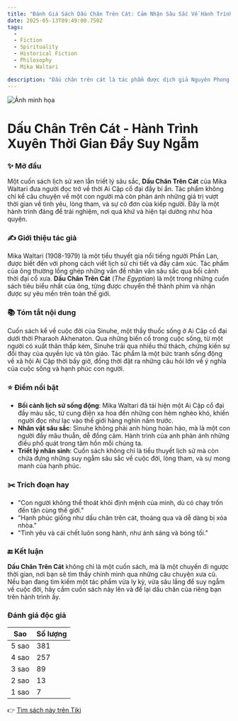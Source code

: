 ```yaml
---
title: "Đánh Giá Sách Dấu Chân Trên Cát: Cảm Nhận Sâu Sắc Về Hành Trình Tâm Hồn"
date: 2025-05-13T09:49:00.750Z
tags:
  - 
  - Fiction
  - Spirituality
  - Historical Fiction
  - Philosophy
  - Mika Waltari

description: "Dấu chân trên cát là tác phẩm được dịch giả Nguyên Phong phóng tác kể về xã hội Ai Cập thế kỷ thứ XIV trước CN, qua lời kể của nhân vật chính - Sinuhe.Ngày nay, người ta biết đến triều đại các vua chúa Ai Cập thời cổ qua sách vở của người Hy Lạp."
---
```


![Ảnh minh họa](https://images-na.ssl-images-amazon.com/images/S/compressed.photo.goodreads.com/books/1631547225i/35960122.jpg) 

 # Dấu Chân Trên Cát - Hành Trình Xuyên Thời Gian Đầy Suy Ngẫm

### ✨ Mở đầu  
Một cuốn sách lịch sử xen lẫn triết lý sâu sắc, **Dấu Chân Trên Cát** của Mika Waltari đưa người đọc trở về thời Ai Cập cổ đại đầy bí ẩn. Tác phẩm không chỉ kể câu chuyện về một con người mà còn phản ánh những giá trị vượt thời gian về tình yêu, lòng tham, và sự cô đơn của kiếp người. Đây là một hành trình đáng để trải nghiệm, nơi quá khứ và hiện tại dường như hòa quyện.

### ✍️ Giới thiệu tác giả  
Mika Waltari (1908-1979) là một tiểu thuyết gia nổi tiếng người Phần Lan, được biết đến với phong cách viết lịch sử chi tiết và đầy cảm xúc. Tác phẩm của ông thường lồng ghép những vấn đề nhân văn sâu sắc qua bối cảnh thời đại cổ xưa. **Dấu Chân Trên Cát** (*The Egyptian*) là một trong những cuốn sách tiêu biểu nhất của ông, từng được chuyển thể thành phim và nhận được sự yêu mến trên toàn thế giới.

### 📚 Tóm tắt nội dung  
Cuốn sách kể về cuộc đời của Sinuhe, một thầy thuốc sống ở Ai Cập cổ đại dưới thời Pharaoh Akhenaton. Qua những biến cố trong cuộc sống, từ một người có xuất thân thấp kém, Sinuhe trải qua nhiều thử thách, chứng kiến sự đổi thay của quyền lực và tôn giáo. Tác phẩm là một bức tranh sống động về xã hội Ai Cập thời bấy giờ, đồng thời đặt ra những câu hỏi lớn về ý nghĩa của cuộc sống và hạnh phúc con người.

### ⭐ Điểm nổi bật  
- **Bối cảnh lịch sử sống động**: Mika Waltari đã tái hiện một Ai Cập cổ đại đầy màu sắc, từ cung điện xa hoa đến những con hẻm nghèo khó, khiến người đọc như lạc vào thế giới hàng nghìn năm trước.  
- **Nhân vật sâu sắc**: Sinuhe không phải anh hùng hoàn hảo, mà là một con người đầy mâu thuẫn, dễ đồng cảm. Hành trình của anh phản ánh những điều phổ quát trong tâm hồn mỗi chúng ta.  
- **Triết lý nhân sinh**: Cuốn sách không chỉ là tiểu thuyết lịch sử mà còn chứa đựng những suy ngẫm sâu sắc về cuộc đời, lòng tham, và sự mong manh của hạnh phúc.  

### ✂️ Trích đoạn hay  
- "Con người không thể thoát khỏi định mệnh của mình, dù có chạy trốn đến tận cùng thế giới."  
- "Hạnh phúc giống như dấu chân trên cát, thoáng qua và dễ dàng bị xóa nhòa."  
- "Tình yêu và cái chết luôn song hành, như ánh sáng và bóng tối."  

### 🔚 Kết luận  
**Dấu Chân Trên Cát** không chỉ là một cuốn sách, mà là một chuyến đi ngược thời gian, nơi bạn sẽ tìm thấy chính mình qua những câu chuyện xưa cũ. Nếu bạn đang tìm kiếm một tác phẩm vừa ly kỳ, vừa sâu lắng để suy ngẫm về cuộc đời, hãy cầm cuốn sách này lên và để lại dấu chân của riêng bạn trên hành trình ấy.


### Đánh giá độc giả

| Sao    | Số lượng |
|--------|----------|
| 5 sao | 381 |
| 4 sao | 257 |
| 3 sao | 89 |
| 2 sao | 13 |
| 1 sao | 7 |


👉 [Tìm sách này trên Tiki](https://tiki.vn/search?q=D%E1%BA%A5u%20Ch%C3%A2n%20Tr%C3%AAn%20C%C3%A1t)

